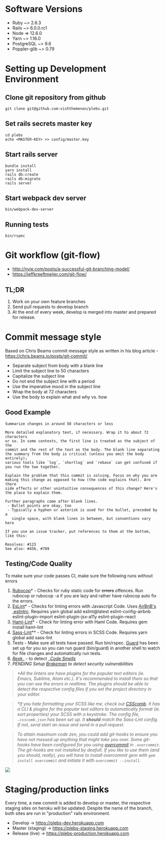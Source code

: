 # Software Versions
* Ruby ~> 2.6.3
* Rails ~> 6.0.0.rc1
* Node => 12.6.0
* Yarn ~> 1.16.0
* PostgreSQL ~> 9.6
* Poppler-glib ~> 0.79

# Setting up Development Environment
## Clone git repository from github
```
git clone git@github.com:vishthemenon/plebs.git
```

## Set rails secrets master key
```
cd plebs
echo <MASTER-KEY> >> config/master.key
```

## Start rails server
```
bundle install
yarn install
rails db:create
rails db:migrate
rails server
```

## Start webpack dev server
```
bin/webpack-dev-server
```

## Running tests
```
bin/rspec
```

# Git workflow (git-flow) 
* http://nvie.com/posts/a-successful-git-branching-model/
* https://jeffkreeftmeijer.com/git-flow/
## TL;DR
1. Work on your own feature branches
2. Send pull requests to develop branch
3. At the end of every week, develop is merged into master and prepared for release.

# Commit message style
Based on Chris Beams commit message style as written in his blog article - https://chris.beams.io/posts/git-commit/

* Separate subject from body with a blank line
* Limit the subject line to 50 characters
* Capitalize the subject line
* Do not end the subject line with a period
* Use the imperative mood in the subject line
* Wrap the body at 72 characters
* Use the body to explain what and why vs. how

## Good Example
```
Summarize changes in around 50 characters or less

More detailed explanatory text, if necessary. Wrap it to about 72 characters
or so. In some contexts, the first line is treated as the subject of the
commit and the rest of the text as the body. The blank line separating
the summary from the body is critical (unless you omit the body entirely);
various tools like `log`, `shortlog` and `rebase` can get confused if
you run the two together.

Explain the problem that this commit is solving. Focus on why you are
making this change as opposed to how (the code explains that). Are there
side effects or other unintuitive consequences of this change? Here's
the place to explain them.

Further paragraphs come after blank lines.
 - Bullet points are okay, too
 - Typically a hyphen or asterisk is used for the bullet, preceded by a
   single space, with blank lines in between, but conventions vary here

If you use an issue tracker, put references to them at the bottom,
like this:

Resolves: #123
See also: #456, #789
```

## Testing/Code Quality
To make sure your code passes CI, make sure the following runs without errors
1.  [Rubocop](https://github.com/bbatsov/rubocop)\* - Checks for ruby static code for ~~errors~~ offences. Run rubocop or rubocop -a if you are lazy and rather have rubocop auto fix the errors.
2.  [EsLint](https://github.com/eslint/eslint)\* - Checks for linting errors with Javascript Code. Uses [AirBnB's .eslintrc](https://github.com/airbnb/javascript). Requires yarn global add eslint@latest eslint-config-airbnb eslint-plugin-import eslint-plugin-jsx-a11y eslint-plugin-react 
3.  [Haml-Lint](https://github.com/brigade/haml-lint)\* - Check for linting error with Haml Code. Requires gem install haml-lint 
4.  [Sass-Lint](https://github.com/sasstools/sass-lint)\*† - Check for linting errors in SCSS Code. Requires yarn global add sass-lint 
5.  Tests - Make sure all tests have passed. Run bin/rspec. [Guard](https://github.com/guard/guard-rspec) has been set up for you so you can run guard (bin/guard) in another shell to watch for file changes and automatically run tests.
6.  [_Reek_](https://github.com/troessner/reek)_ - to detect _[_Code Smells_](https://blog.codeship.com/how-to-find-ruby-code-smells-with-reek/)
7.  _PENDING Setup _[_Brakeman_](https://brakemanscanner.org/)_ to detect security vulnerabilities_

> _\*All the linters are have plugins for the popular text editors (ie. Emacs, Sublime, Atom etc.). It's recommended to install them so that you can see the errors in realtime. The plugins should be able to detect the respective config files if you set the project directory in your editor._

> _†If you hate formatting your SCSS like me, check out [_CSScomb_](https://github.com/csscomb/csscomb.js). It has a CLI & plugins for the popular text editors to automatically format (ie. sort properties) your SCSS with a keystroke. The config file, `.csscomb.json` has been set up. It __should__ match the Sass-Lint config. If not, send start an issue and send in a pull request._

> _To attain maximum code zen, you could add git-hooks to ensure you have not messed up anything that might take you over. Some git-hooks have been configured for you using [_overcommit_](https://github.com/brigade/overcommit) in `.overcommit`. The git-hooks are not installed by deafult. If you like to use them (and you should, really), you will have to install overcommit gem with `gem install overcommit` and initiate it with `overcommit --install`._

![](https://storage.googleapis.com/slite-api-files-production/files/c3ae52e3-8774-4bf6-b0ba-434a4c84ec5f/image.png)

# Staging/production links
Every time, a new commit is added to develop or master, the respective staging sites on heroku will be updated. Despite the name of the branch, both sites are run in "production" rails environment.
* Develop -> https://plebs-dev.herokuapp.com
* Master (staging) -> https://plebs-staging.herokuapp.com
* Release (live) -> https://plebs-production.herokuapp.com